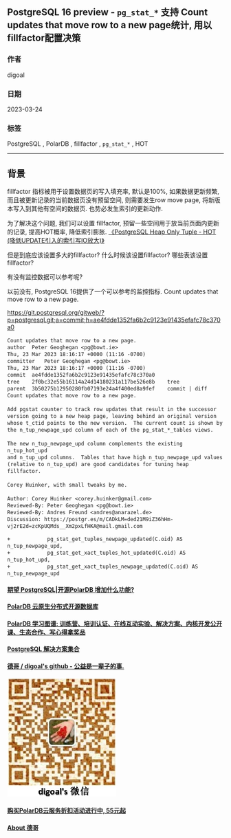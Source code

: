 ## PostgreSQL 16 preview - `pg_stat_*` 支持 Count updates that move row to a new page统计, 用以fillfactor配置决策    
                                                                      
### 作者                                                
digoal                                                
                                                
### 日期                                                
2023-03-24                                            
                                      
### 标签                                                
PostgreSQL , PolarDB , fillfactor , `pg_stat_*` , HOT   
                                                
----                                                
                                                
## 背景   
fillfactor 指标被用于设置数据页的写入填充率, 默认是100%, 如果数据更新频繁, 而且被更新记录的当前数据页没有预留空间, 则需要发生row move page, 将新版本写入到其他有空间的数据页. 也势必发生索引的更新动作.   
  
为了解决这个问题, 我们可以设置 fillfactor, 预留一些空间用于放当前页面内更新的记录, 提高HOT概率, 降低索引膨胀. [《PostgreSQL Heap Only Tuple - HOT (降低UPDATE引入的索引写IO放大)》](../201809/20180925_02.md)    
  
但是到底应该设置多大的fillfactor? 什么时候该设置fillfactor? 哪些表该设置fillfactor?   
  
有没有监控数据可以参考呢?    
  
以前没有, PostgreSQL 16提供了一个可以参考的监控指标. Count updates that move row to a new page.    
  
https://git.postgresql.org/gitweb/?p=postgresql.git;a=commit;h=ae4fdde1352fa6b2c9123e91435efafc78c370a0  
  
```  
Count updates that move row to a new page.  
author	Peter Geoghegan <pg@bowt.ie>	  
Thu, 23 Mar 2023 18:16:17 +0000 (11:16 -0700)  
committer	Peter Geoghegan <pg@bowt.ie>	  
Thu, 23 Mar 2023 18:16:17 +0000 (11:16 -0700)  
commit	ae4fdde1352fa6b2c9123e91435efafc78c370a0  
tree	2f0bc32e55b16114a24d14180231a117be526e8b	tree  
parent	3b50275b12950280fb07193e24a4f400ed8a9fef	commit | diff  
Count updates that move row to a new page.  
  
Add pgstat counter to track row updates that result in the successor  
version going to a new heap page, leaving behind an original version  
whose t_ctid points to the new version.  The current count is shown by  
the n_tup_newpage_upd column of each of the pg_stat_*_tables views.  
  
The new n_tup_newpage_upd column complements the existing n_tup_hot_upd  
and n_tup_upd columns.  Tables that have high n_tup_newpage_upd values  
(relative to n_tup_upd) are good candidates for tuning heap fillfactor.  
  
Corey Huinker, with small tweaks by me.  
  
Author: Corey Huinker <corey.huinker@gmail.com>  
Reviewed-By: Peter Geoghegan <pg@bowt.ie>  
Reviewed-By: Andres Freund <andres@anarazel.de>  
Discussion: https://postgr.es/m/CADkLM=ded21M9iZ36hHm-vj2rE2d=zcKpUQMds__Xm2pxLfHKA@mail.gmail.com  
```  
  
  
```  
+            pg_stat_get_tuples_newpage_updated(C.oid) AS n_tup_newpage_upd,  
+            pg_stat_get_xact_tuples_hot_updated(C.oid) AS n_tup_hot_upd,  
+            pg_stat_get_xact_tuples_newpage_updated(C.oid) AS n_tup_newpage_upd  
```  
     
    
  
#### [期望 PostgreSQL|开源PolarDB 增加什么功能?](https://github.com/digoal/blog/issues/76 "269ac3d1c492e938c0191101c7238216")
  
  
#### [PolarDB 云原生分布式开源数据库](https://github.com/ApsaraDB "57258f76c37864c6e6d23383d05714ea")
  
  
#### [PolarDB 学习图谱: 训练营、培训认证、在线互动实验、解决方案、内核开发公开课、生态合作、写心得拿奖品](https://www.aliyun.com/database/openpolardb/activity "8642f60e04ed0c814bf9cb9677976bd4")
  
  
#### [PostgreSQL 解决方案集合](../201706/20170601_02.md "40cff096e9ed7122c512b35d8561d9c8")
  
  
#### [德哥 / digoal's github - 公益是一辈子的事.](https://github.com/digoal/blog/blob/master/README.md "22709685feb7cab07d30f30387f0a9ae")
  
  
![digoal's wechat](../pic/digoal_weixin.jpg "f7ad92eeba24523fd47a6e1a0e691b59")
  
  
#### [购买PolarDB云服务折扣活动进行中, 55元起](https://www.aliyun.com/activity/new/polardb-yunparter?userCode=bsb3t4al "e0495c413bedacabb75ff1e880be465a")
  
  
#### [About 德哥](https://github.com/digoal/blog/blob/master/me/readme.md "a37735981e7704886ffd590565582dd0")
  
